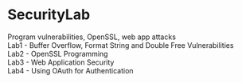 # SecurityLab
Program vulnerabilities, OpenSSL, web app attacks</br>
  Lab1 - Buffer Overflow, Format String and Double Free Vulnerabilities</br>
  Lab2 - OpenSSL Programming</br>
  Lab3 - Web Application Security</br>
  Lab4 - Using OAuth for Authentication
